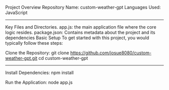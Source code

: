 Project Overview
Repository Name: custom-weather-gpt
Languages Used: JavaScript
___________

Key Files and Directories.
app.js: the main application file where the core logic resides.
package.json: Contains metadata about the project and its dependencies
Basic Setup
To get started with this project, you would typically follow these steps:
 
Clone the Repository:
git clone https://github.com/josue8080/custom-weather-gpt.git
cd custom-weather-gpt
___________________________________

Install Dependencies:
npm install

Run the Application:
node app.js


